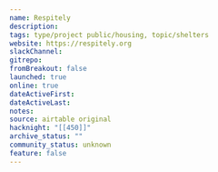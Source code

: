 ```yaml
---
name: Respitely
description: 
tags: type/project public/housing, topic/shelters
website: https://respitely.org
slackChannel: 
gitrepo: 
fromBreakout: false
launched: true
online: true
dateActiveFirst: 
dateActiveLast: 
notes: 
source: airtable original
hacknight: "[[450]]"
archive_status: ""
community_status: unknown
feature: false
---
```

